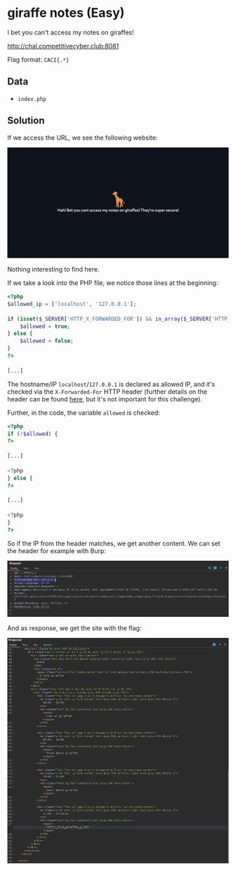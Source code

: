# giraffe notes (Easy)
I bet you can't access my notes on giraffes!

http://chal.competitivecyber.club:8081

Flag format: `CACI{.*}`

## Data
* `index.php`

## Solution
If we access the URL, we see the following website:

![Website](./images/giraffe_notes_0.png)

Nothing interesting to find here.

If we take a look into the PHP file, we notice those lines at the beginning:
```php
<?php
$allowed_ip = ['localhost', '127.0.0.1'];

if (isset($_SERVER['HTTP_X_FORWARDED_FOR']) && in_array($_SERVER['HTTP_X_FORWARDED_FOR'], $allowed_ip)) {
    $allowed = true;
} else {
    $allowed = false;
}
?>

[...]

```

The hostname/IP `localhost`/`127.0.0.1` is declared as allowed IP, and it's checked via the `X-Forwarded-For` HTTP header (further details on the header can be found [here](https://en.wikipedia.org/wiki/X-Forwarded-For), but it's not important for this challenge).

Further, in the code, the variable `allowed` is checked:
```php
<?php
if (!$allowed) {
?>

[...]

<?php
} else {
?>

[...]

<?php
}
?>
```

So if the IP from the header matches, we get another content. We can set the header for example with Burp:

![Request](./images/giraffe_notes_1.png)

And as response, we get the site with the flag:

![Response](./images/giraffe_notes_2.png)

